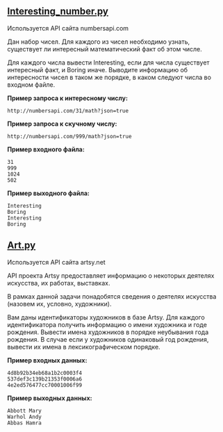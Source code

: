 ## [Interesting_number.py](https://github.com/vasoltu/Stepik/blob/main/Python_основы_и_применение/Read_from_file/Interesting_number.py)
Используется API сайта numbersapi.com

Дан набор чисел. Для каждого из чисел необходимо узнать, существует ли интересный математический факт об этом числе.

Для каждого числа вывести Interesting, если для числа существует интересный факт, и Boring иначе.
Выводите информацию об интересности чисел в таком же порядке, в каком следуют числа во входном файле.

**Пример запроса к интересному числу:**
```
http://numbersapi.com/31/math?json=true
```
**Пример запроса к скучному числу:**
```
http://numbersapi.com/999/math?json=true
```
**Пример входного файла:**
```
31
999
1024
502
```

**Пример выходного файла:**
```
Interesting
Boring
Interesting
Boring
```

## [Art.py](https://github.com/vasoltu/Stepik/blob/main/Python_основы_и_применение/Read_from_file/Art.py)
Используется API сайта artsy.net

API проекта Artsy предоставляет информацию о некоторых деятелях искусства, их работах, выставках.

В рамках данной задачи понадобятся сведения о деятелях искусства (назовем их, условно, художники).

Вам даны идентификаторы художников в базе Artsy.
Для каждого идентификатора получить информацию о имени художника и годе рождения.
Вывести имена художников в порядке неубывания года рождения. В случае если у художников одинаковый год рождения, вывести их имена в лексикографическом порядке.


**Пример входных данных:**
```
4d8b92b34eb68a1b2c0003f4
537def3c139b21353f0006a6
4e2ed576477cc70001006f99
```

**Пример выходных данных:**
```
Abbott Mary
Warhol Andy
Abbas Hamra
```

